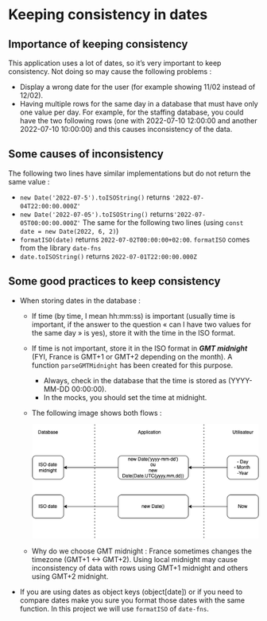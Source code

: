 # Keeping consistency in dates

## Importance of keeping consistency

This application uses a lot of dates, so it’s very important to keep consistency. Not doing so may cause the following problems :

- Display a wrong date for the user (for example showing 11/02 instead of 12/02).
- Having multiple rows for the same day in a database that must have only one value per day. For example, for the staffing database, you could have the two following rows (one with 2022-07-10 12:00:00 and another 2022-07-10 10:00:00) and this causes inconsistency of the data.

## Some causes of inconsistency

The following two lines have similar implementations but do not return the same value :

- `new Date('2022-07-5').toISOString()` returns `'2022-07-04T22:00:00.000Z'`
- `new Date('2022-07-05').toISOString()` returns`'2022-07-05T00:00:00.000Z'`
  The same for the following two lines (using `const date = new Date(2022, 6, 2)`)
- `formatISO(date)` returns `2022-07-02T00:00:00+02:00`. `formatISO` comes from the library `date-fns`
- `date.toISOString()` returns `2022-07-01T22:00:00.000Z`

## Some good practices to keep consistency

- When storing dates in the database :

  - If time (by time, I mean hh:mm:ss) is important (usually time is important, if the answer to the question « can I have two values for the same day » is yes), store it with the time in the ISO format.
  - If time is not important, store it in the ISO format in **_GMT midnight_** (FYI, France is GMT+1 or GMT+2 depending on the month). A function `parseGMTMidnight` has been created for this purpose.
    - Always, check in the database that the time is stored as (YYYY-MM-DD 00:00:00).
    - In the mocks, you should set the time at midnight.
  - The following image shows both flows :

    ![Dates consistency](dates-consistency.png)

  - Why do we choose GMT midnight : France sometimes changes the timezone (GMT+1 <-> GMT+2). Using local midnight may cause inconsistency of data with rows using GMT+1 midnight and others using GMT+2 midnight.

- If you are using dates as object keys (object[date]) or if you need to compare dates make you sure you format those dates with the same function. In this project we will use `formatISO` of `date-fns`.
